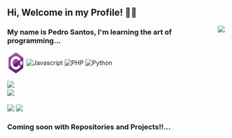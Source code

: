 ## Hi, Welcome in my Profile! 🖐🏽

<img src="https://user-images.githubusercontent.com/66256107/103182834-3fa07100-488d-11eb-9d6f-036149d9c8f3.png" align="right" height="190em" >

### My name is Pedro Santos, I'm learning the art of programming...


<div style="display: inline_block">
 <img align="center" alt="Csharp" height="50" width="40" src="https://raw.githubusercontent.com/devicons/devicon/master/icons/csharp/csharp-original.svg"> 
 <img align="center" alt="Javascript" height="50" width="40" src="https://cdn.jsdelivr.net/gh/devicons/devicon/icons/javascript/javascript-plain.svg"> 
  <img align="center" alt="PHP" height="50" width="50" src="https://cdn.jsdelivr.net/gh/devicons/devicon/icons/php/php-original.svg"> 
  <img align="center" alt="Python" height="50" width="50" src="https://cdn.jsdelivr.net/gh/devicons/devicon/icons/python/python-original.svg"> 

</div>
<br>
<div>
<a href="https://github.com/pedrh77">
  <img height="180em" src="https://github-readme-stats-sigma-five.vercel.app/api?username=pedrh77&theme=dracula&show_icons=true" /> <br>
  <img height="180em" src="https://github-readme-stats-eight-theta.vercel.app/api/top-langs/?username=pedrh77&layout=compact&langs_count=5&theme=dracula"/>
</a>
</div>
<br>
<div>
  <a href = "mailto:Pedrohtth65@gmail.com"><img src="https://img.shields.io/badge/Gmail-D14836?style=for-the-badge&logo=gmail&logoColor=white" target="_blank"></a>
  <a href="https://www.linkedin.com/in/pedros77/" target="_blank"><img src="https://img.shields.io/badge/-LinkedIn-%230077B5?style=for-the-badge&logo=linkedin&logoColor=white" target="_blank"></a>   

</div>

### **Coming soon with Repositories and Projects!!...**
